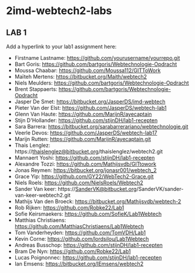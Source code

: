 # 2imd-webtech2-labs

## LAB 1
Add a hyperlink to your lab1 assignment here:

* Firstname Lastname: https://github.com/yourusername/yourrepo.git
* Bart Goris: https://github.com/bartgoris/Webtechnologie-Opdracht
* Moussa Chaabar: https://github.com/Moussa112/GITToWork
* Maïteh Mertens: https://bitbucket.org/Maith/webtech2
* Niels Meulders: https://github.com/bartgoris/Webtechnologie-Opdracht
* Brent Stappaerts: https://github.com/bartgoris/Webtechnologie-Opdracht
* Jasper De Smet: https://bitbucket.org/JasperDS/imd-webtech
* Pieter Van der Elst: https://github.com/JasperDS/webtech-lab1
* Glenn Van Haute:  https://github.com/MarijnR/ayecaptain
* Stijn D'Hollander: https://github.com/stijnDH/lab1-recepten
* Sara Barrera: https://bitbucket.org/sarabarrerariano/webtechnologie.git
* Veerle Devos: https://github.com/JasperDS/webtech-lab17
* Marijn Rutten: https://github.com/MarijnR/ayecaptain.git
* Thais Lenglez: https://thaislenglez@bitbucket.org/thaislenglez/webtech2.git
* Mannaert Yoshi: https://github.com/stijnDH/lab1-recepten
* Alexandre Tozzi: https://github.com/Mathijsvdb/GITtowork
* Jonas Reymen: https://bitbucket.org/jonasr001/webtech_2
* Grace Yip: https://github.com/GY22/WebTech2-Grace.git
* Niels Roels: https://github.com/NielsRoels/Webtech2
* Sander Van keer: https://SanderVK@bitbucket.org/SanderVK/sander-van-keer-webtech2.git
* Mathijs Van den Broeck: https://bitbucket.org/Mathijsvdb/webtech-2
* Rob Rijken: https://github.com/Robke22/Lab1
* Sofie Keirsmaekers: https://github.com/SofieK/Lab1Webtech
* Matthias Christiaens: https://github.com/MatthiasChristiaens/Lab1Webtech
* Tom Vanderheyden: https://github.com/TomVDH/Lab1
* Kevin Corne: https://github.com/lordsilou/Lab1Webtech
* Andreas Busschop: https://github.com/stijnDH/lab1-recepten
* Bram De Nyn: https://github.com/Robke22/Lab1
* Lucas Poignonnec: https://github.com/stijnDH/lab1-recepten
* Ian Emsens: https://bitbucket.org/IEmsens/webtech2
